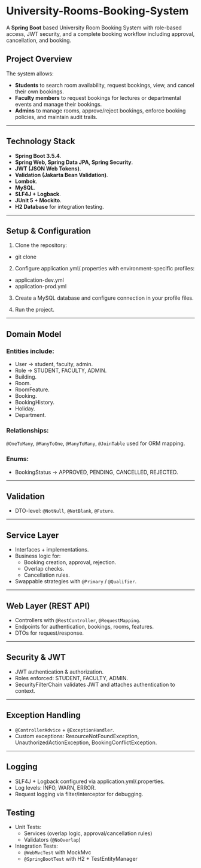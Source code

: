 # University-Rooms-Booking-System

A **Spring Boot** based University Room Booking System with role-based access, JWT security, and a complete booking workflow including approval, cancellation, and booking.

## Project Overview

The system allows:  

- **Students** to search room availability, request bookings, view, and cancel their own bookings.  
- **Faculty members** to request bookings for lectures or departmental events and manage their bookings.  
- **Admins** to manage rooms, approve/reject bookings, enforce booking policies, and maintain audit trails.  

------------------------------------------------------------------------------------------------

## Technology Stack

- **Spring Boot 3.5.4**.  
- **Spring Web, Spring Data JPA, Spring Security**.  
- **JWT (JSON Web Tokens)**.  
- **Validation (Jakarta Bean Validation)**.  
- **Lombok**.  
- **MySQL**.  
- **SLF4J + Logback**.  
- **JUnit 5 + Mockito**.
- **H2 Database** for integration testing.  

------------------------------------------------------------------------------------------------

## Setup & Configuration

1. Clone the repository:
  
- git clone <repo-url>

2. Configure application.yml/.properties with environment-specific profiles:
 
- application-dev.yml
- application-prod.yml

3. Create a MySQL database and configure connection in your profile files.

4. Run the project.

------------------------------------------------------------------------------------------------

## Domain Model

### Entities include:

- User → student, faculty, admin.
- Role → STUDENT, FACULTY, ADMIN.
- Building.
- Room.
- RoomFeature.
- Booking.
- BookingHistory.
- Holiday.
- Department.

### Relationships:

`@OneToMany`, `@ManyToOne`, `@ManyToMany`, `@JoinTable` used for ORM mapping.

### Enums:

- BookingStatus → APPROVED, PENDING, CANCELLED, REJECTED.

------------------------------------------------------------------------------------------------

## Validation

- DTO-level: `@NotNull`, `@NotBlank`, `@Future`.

------------------------------------------------------------------------------------------------

## Service Layer

- Interfaces + implementations.
- Business logic for:
  - Booking creation, approval, rejection.
  - Overlap checks.
  - Cancellation rules.
- Swappable strategies with `@Primary` / `@Qualifier`.

------------------------------------------------------------------------------------------------

## Web Layer (REST API)

- Controllers with `@RestController`, `@RequestMapping`.
- Endpoints for authentication, bookings, rooms, features.
- DTOs for request/response.

------------------------------------------------------------------------------------------------

## Security & JWT

- JWT authentication & authorization.
- Roles enforced: STUDENT, FACULTY, ADMIN.
- SecurityFilterChain validates JWT and attaches authentication to context.

------------------------------------------------------------------------------------------------

## Exception Handling

- `@ControllerAdvice` + `@ExceptionHandler`.
- Custom exceptions: ResourceNotFoundException, UnauthorizedActionException, BookingConflictException.

------------------------------------------------------------------------------------------------

## Logging

- SLF4J + Logback configured via application.yml/.properties.
- Log levels: INFO, WARN, ERROR.
- Request logging via filter/interceptor for debugging.

## Testing

- Unit Tests:
  - Services (overlap logic, approval/cancellation rules)
  - Validators (`@NoOverlap`)
- Integration Tests:
  - `@WebMvcTest` with MockMvc
  - `@SpringBootTest` with H2 + TestEntityManager
